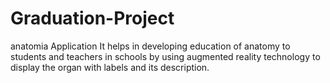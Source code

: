 # Graduation-Project
 anatomia Application It helps in  developing  education of anatomy to  students and teachers in schools by  using augmented reality technology  to display the organ with labels and  its description.
